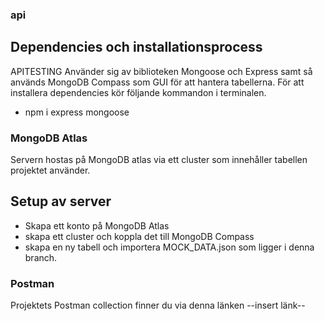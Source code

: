 ### api
## Dependencies och installationsprocess

APITESTING Använder sig av biblioteken Mongoose och Express samt så används MongoDB Compass som GUI för att hantera tabellerna.
För att installera dependencies kör följande kommandon i terminalen.
* npm i express mongoose

### MongoDB Atlas

Servern hostas på MongoDB atlas via ett cluster som innehåller tabellen projektet använder.
## Setup av server

* Skapa ett konto på MongoDB Atlas
* skapa ett cluster och koppla det till MongoDB Compass
* skapa en ny tabell och importera MOCK_DATA.json som ligger i denna branch.


### Postman
Projektets Postman collection finner du via denna länken --insert länk--